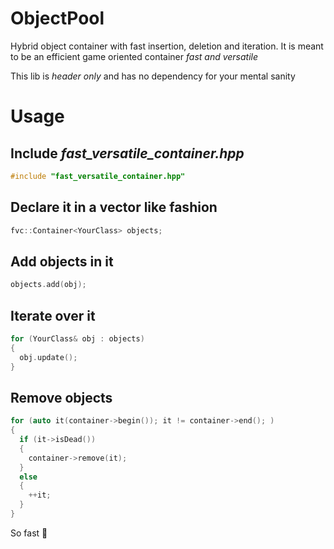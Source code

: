 # ObjectPool

Hybrid object container with fast insertion, deletion and iteration. It is meant to be an efficient game oriented container *fast and versatile*

This lib is *header only* and has no dependency for your mental sanity

# Usage

## Include *fast_versatile_container.hpp*
```cpp
#include "fast_versatile_container.hpp"
```

## Declare it in a vector like fashion
```cpp
fvc::Container<YourClass> objects;
```

## Add objects in it
```cpp
objects.add(obj);
```

## Iterate over it

```cpp
for (YourClass& obj : objects)
{
  obj.update();
}
```

## Remove objects
```cpp
for (auto it(container->begin()); it != container->end(); ) 
{
  if (it->isDead())
  {
    container->remove(it);
  }
  else 
  {
    ++it;
  }
}
```
So fast :rocket:
